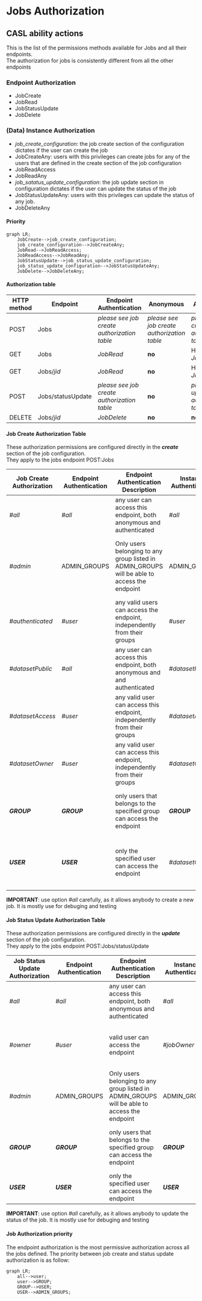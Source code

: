 # Jobs Authorization
## CASL ability actions
This is the list of the permissions methods available for Jobs and all their endpoints.  
The authorization for jobs is consistently different from all the other endpoints 

### Endpoint Authorization
- JobCreate
- JobRead
- JobStatusUpdate
- JobDelete

### (Data) Instance Authorization
- *job_create_configuration*: the job create section of the configuration dictates if the user can create the job 
- JobCreateAny: users with this privileges can create jobs for any of the users that are defined in the create section of the job configuration 
- JobReadAccess
- JobReadAny
- *job_satatus_update_configuration*: the job update section in configuration dictates if the user can update the status of the job
- JobStatusUpdateAny: users with this privileges can update the status of any job.
- JobDeleteAny

#### Priority
```mermaid
graph LR;
    JobCreate-->job_create_configuration;
    job_create_configuration-->JobCreateAny;
    JobRead-->JobReadAccess;
    JobReadAccess-->JobReadAny;
    JobStatusUpdate-->job_status_update_configuration;
    job_status_update_configuration-->JobStatusUpdateAny;
    JobDelete-->JobDeleteAny;
```

#### Authorization table
| HTTP method | Endpoint | Endpoint Authentication | Anonymous | Authenticated | Create Jobs Groups | Update Jobs Groups | Admin Groups | Delete Groups | Notes |
| -------- | ------- | ------- | ------- | ------- | ------- | ------- | ------- | ------- | ------- |
| POST | Jobs | _please see job create<br>authorization table_ | _please see job create<br>authorization table_ | _please see job create<br>authorization table_ | Any<br>_JobsCreateOwner_ | __no__ | Any<br>_JobsCreateAny_ | __no__ |  |
| GET | Jobs | _JobRead_ | __no__ | Has Access<br>_JobReadAccess_ | Has Access<br>_JobReadAccess_ |  __no__  | Any<br>_JobReadAny_ | __no__ |  |
| GET | Jobs/_jid_ | _JobRead_ | __no__ | Has Access<br>_JobReadAccess_ | Has Access<br>_JobReadAccess_ |  __no__  | Any<br>_JobReadAny_ | __no__ |  |
| POST | Jobs/statusUpdate | _please see job create<br>authorization table_ | __no__ | _please see job update<br>authorization table_ | __no__ | Owner<br>_JobStatusUpdateOwner_ | Any<br>_JobStatusUpdateAny_ | __no__ |  |
| DELETE | Jobs/_jid_ | _JobDelete_ | __no__ | __no__ | __no__ | __no__ | __no__ | _JobDeleteAny_ | | 

#### Job Create Authorization Table
These authorization permissions are configured directly in the __*create*__ section of the job configuration.  
They apply to the jobs endpoint POST:Jobs  
  
| Job Create Authorization | Endpoint Authentication | Endpoint Authentication Description | Instance Authentication | Instance Authentication Description |
| --- | --- | --- | --- | --- |
| _#all_ | _#all_ | any user can access this endpoint, both anonymous and authenticated | _#all_ | Any user can create this instance of the job |
| _#admin_ | ADMIN_GROUPS | Only users belonging to any group listed in ADMIN_GROUPS will be able to access the endpoint | ADMIN_GROUPS | Only users belonging to any group listed in ADMIN_GROUPS will be able to create this instance of the job |
| _#authenticated_ | _#user_ | any valid users can access the endpoint, independently from their groups | _#user_ | any valid users can cretae this instance of the job |
| _#datasetPublic_ | _#all_ | any user can access this endpoint, both anonymous and and authenticated | _#datasetPublic_ | the job instance will be created only if all the datasets listed are __public__ |
| _#datasetAccess_ | _#user_ | any valid user can access this endpoint, independently from their groups | _#datasetAccess_ | the job instance will be created only if the user has access to all the datasets listed |
| _#datasetOwner_ | _#user_ | any valid user can access this endpoint, independently from their groups | _#datasetOwner_ | the job instance will be created only if the user is part of all the datasets owner group |
| __*GROUP*__ | __*GROUP*__ | only users that belongs to the specified group can access the endpoint | __*GROUP*__ | the job instance will be created only if all the datasets listed belong to the group specified |
| __*USER*__ | __*USER*__ | only the specified user can access the endpoint | _#datasetOwner_ | the job instance will be created only if all the datasets listed are owned by any of the user's groups |

__IMPORTANT__: use option _#all_ carefully, as it allows anybody to create a new job. It is mostly use for debuging and testing

#### Job Status Update Authorization Table
These authorization permissions are configured directly in the __*update*__ section of the job configuration.  
They apply to the jobs endpoint POST:Jobs/statusUpdate  
  
| Job Status Update Authorization | Endpoint Authentication | Endpoint Authentication Description | Instance Authentication | Instance Authentication Description |
| --- | --- | --- | --- | --- |
| _#all_ | _#all_ | any user can access this endpoint, both anonymous and authenticated | _#all_ | Any user can update the status of this job instance |
| _#owner_ | _#user_ | valid user can access the endpoint | _#jobOwner_ | a user that belongs to the group listed as job owner can perform the update |
| _#admin_ | ADMIN_GROUPS | Only users belonging to any group listed in ADMIN_GROUPS will be able to access the endpoint | ADMIN_GROUPS | Only users belonging to any group listed in ADMIN_GROUPS  are able to update the job status |
| __*GROUP*__ | __*GROUP*__ | only users that belongs to the specified group can access the endpoint | __*GROUP*__ | the job status can be updated only by users who belong to the group specified |
| __*USER*__ | __*USER*__ | only the specified user can access the endpoint | __*USER*__ | the job status can be updated only by the user indicated |

__IMPORTANT__: use option _#all_ carefully, as it allows anybody to update the status of the job. It is mostly use for debuging and testing

#### Job Authorization priority
The endpoint authorization is the most permissive authorization across all the jobs defined.
The priority between job create and status update authorization is as follow:

```mermaid
graph LR;
    all-->user;
    user-->GROUP;
    GROUP-->USER;
    USER-->ADMIN_GROUPS;
```
